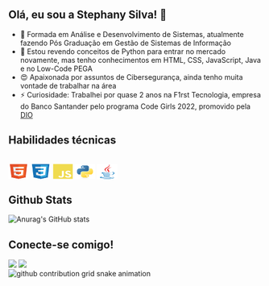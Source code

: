 ## Olá, eu sou a Stephany Silva! 👋

- 🔭 Formada em Análise e Desenvolvimento de Sistemas, atualmente fazendo Pós Graduação em Gestão de Sistemas de Informação
- 🌱 Estou revendo conceitos de Python para entrar no mercado novamente, mas tenho conhecimentos em HTML, CSS, JavaScript, Java e no Low-Code PEGA
- 😍 Apaixonada por assuntos de Cibersegurança, ainda tenho muita vontade de trabalhar na área
- ⚡ Curiosidade: Trabalhei por quase 2 anos na F1rst Tecnologia, empresa do Banco Santander pelo programa Code Girls 2022, promovido pela [DIO](https://www.dio.me)

## Habilidades técnicas
<div style="display: inline_block"><br>
  <img align="center" alt="HTML" height="30" width="40" src="https://raw.githubusercontent.com/devicons/devicon/master/icons/html5/html5-original.svg">
  <img align="center" alt="CSS" height="30" width="40" src="https://raw.githubusercontent.com/devicons/devicon/master/icons/css3/css3-original.svg">
  <img align="center" alt="Js" height="30" width="40" src="https://raw.githubusercontent.com/devicons/devicon/master/icons/javascript/javascript-plain.svg">
  <img align="center" alt="Python" height="30" width="40" src="https://raw.githubusercontent.com/devicons/devicon/master/icons/python/python-original.svg">
  <img align="center" alt="Python" height="30" width="40" src="https://raw.githubusercontent.com/devicons/devicon/master/icons/java/java-original.svg">
</div>

## Github Stats
![Anurag's GitHub stats](https://github-readme-stats.vercel.app/api?username=devsteh&show_icons=true&theme=tokyonight)


## Conecte-se comigo!
<div>  	
  <a href = "mailto:stephanysilva731@gmail.com"><img src="https://img.shields.io/badge/-Gmail-%23333?style=for-the-badge&logo=gmail&logoColor=white" target="_blank"></a>
  <a href="https://www.linkedin.com/in/stephany-silva-76004b161/" target="_blank"><img src="https://img.shields.io/badge/-LinkedIn-%230077B5?style=for-the-badge&logo=linkedin&logoColor=white" target="_blank"></a> 
</div>

<picture>
  <source media="(prefers-color-scheme: dark)" srcset="https://raw.githubusercontent.com/devsteh/YourUser/output/github-contribution-grid-snake-dark.svg">
  <source media="(prefers-color-scheme: light)" srcset="https://raw.githubusercontent.com/devsteh/YourUser/output/github-contribution-grid-snake.svg">
  <img alt="github contribution grid snake animation" src="https://raw.githubusercontent.com/devsteh/YourUser/output/github-contribution-grid-snake.svg">
</picture>
